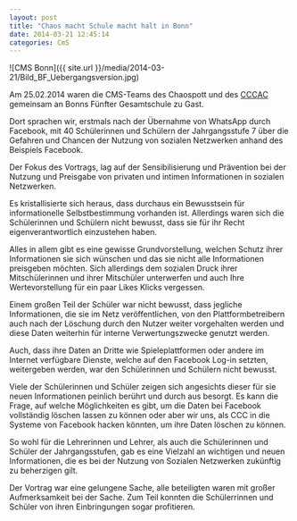 ```yaml
---
layout: post
title: "Chaos macht Schule macht halt in Bonn"
date: 2014-03-21 12:45:14
categories: CmS
---
```

![CMS Bonn]({{ site.url }}/media/2014-03-21/Bild_BF_Uebergangsversion.jpg)

Am 25.02.2014 waren die CMS-Teams des Chaospott und des [CCCAC](https://aachen.ccc.de/) gemeinsam an Bonns Fünfter Gesamtschule zu Gast.

Dort sprachen wir, erstmals nach der Übernahme von WhatsApp durch Facebook, mit 40 Schülerinnen und Schülern der Jahrgangsstufe 7 über die Gefahren und Chancen der Nutzung von sozialen Netzwerken anhand des Beispiels Facebook.

Der Fokus des Vortrags, lag auf der Sensibilisierung und Prävention bei der Nutzung und Preisgabe von privaten und intimen Informationen in sozialen Netzwerken.

Es kristallisierte sich heraus, dass durchaus ein Bewusstsein für informationelle Selbstbestimmung vorhanden ist. Allerdings waren sich die Schülerinnen und Schülern nicht bewusst, dass sie für ihr Recht eigenverantwortlich einzustehen haben.

Alles in allem gibt es eine gewisse Grundvorstellung, welchen Schutz ihrer Informationen sie sich wünschen und das sie nicht alle Informationen preisgeben möchten. Sich allerdings dem sozialen Druck ihrer Mitschülerinnen und ihrer Mitschüler unterwerfen und auch Ihre Wertevorstellung für ein paar Likes Klicks vergessen.

Einem großen Teil der Schüler war nicht bewusst, dass jegliche Informationen, die sie im Netz veröffentlichen, von den Plattformbetreibern auch nach der Löschung durch den Nutzer weiter vorgehalten werden und diese Daten weiterhin für interne Verwertungszwecke genutzt werden.

Auch, dass ihre Daten an Dritte wie Spieleplattformen oder andere im Internet verfügbare Dienste, welche auf den Facebook Log-in setzten, weitergeben werden, war den Schülerinnen und Schülern nicht bewusst.

Viele der Schülerinnen und Schüler zeigen sich angesichts dieser für sie neuen Informationen peinlich berührt und durch aus besorgt. Es kann die Frage, auf welche Möglichkeiten es gibt, um die Daten bei Facebook vollständig löschen lassen zu können oder aber wir uns, als CCC in die Systeme von Facebook hacken könnten, um ihre Daten löschen zu können.

So wohl für die Lehrerinnen und Lehrer, als auch die Schülerinnen und Schüler der Jahrgangsstufen, gab es eine Vielzahl an wichtigen und neuen Informationen, die es bei der Nutzung von Sozialen Netzwerken zukünftig zu beherzigen gilt.

Der Vortrag war eine gelungene Sache, alle beteiligten waren mit großer Aufmerksamkeit bei der Sache. Zum Teil konnten die Schülerrinnen und Schüler von ihren Einbringungen sogar profitieren.